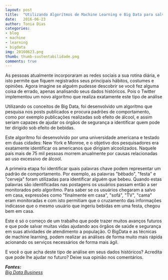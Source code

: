 ```yaml
---
layout: post
title:  "Utilizando Algorítmos de Machine Learning e Big Data para salvar vidas"
date:   2016-06-23
author: Tonia Dias
categories: 
- blog
- machine
- learning
- bigdata
img: 20160623.png
thumb: thumb-sustentabilidade.png
comments: true
---
```


As pessoas atualmente incorporaram as redes sociais a sua rotina diária, e isto permite que fiquem registrados seus principais hábitos, costumes e opiniões. Agora imagine se alguém pudesse descobrir se você fez alguma coisa de errado, apenas analisando seus dados históricos. Pois o Twitter implementou um novo algorítmo que realiza exatamente este tipo de análise<!--more-->

Utilizando os conceitos de Big Data, foi desenvolvido um algorítmo que pesquisa nos posts publicados e procura padrões de comportamento, como por exemplo publicações realizadas sob efeito de álcool, e assim seriam capazes de ajudar os órgãos de segurança a identificar quem pode ter dirigido sob efeito de bebidas.

Este algorítmo foi desenvolvido por uma universidade americana e testado em duas cidades: New York e Monroe, e o objetivo dos pesquisadores era exatamente identificar os americanos que dirigiam alcoolizados. Naquele país mais de 75 mil pessoas morrem anualmente por causas relacionadas ao uso excessivo de álcool.

A primeira etapa foi identificar quais palavras chave podem representar um padrão de comportamento. Por exemplo, as palavras "bêbado", "festa" e "cerveja" foram utilizadas para identificar alguém que bebeu. Quando estas palavras são identificadas nas postagens os usuários passam então a ser monitorados pelo algorítmo. Para saber se os usuários chegaram a salvo em casa, expressões como "finalmente em casa", "sofá", "TV", "cama" eram monitoradas e com isto permitiam que o cruzamento das informações indicasse que o mesmo usuário que ingeriu bebidas em uma festa, chegou bem em casa. 

Este é só o começo de um trabalho que pode trazer muitos avanços futuros e que pode salvar muitas vidas ajudando aos órgãos de saúde e segurança em suas atividades de atendimento a população. O BigData e as técnicas de machine learning, podem realizar as análises de forma muito mais rápida acionando os serviços necessários de forma mais ágil.

E você o que acha deste tipo de análise em seus dados históricos? Acredita que pode lhe ajudar no futuro? Deixe sua opinião nos comentários.

<i>
	<b>Fontes: </b><br/>
	<a href="http://www.bigdatabusiness.com.br/twitter-usando-algoritmos-de-machine-learning-e-big-data-para-salvar-vidas/">Big Data Business</a><br/>
</i>